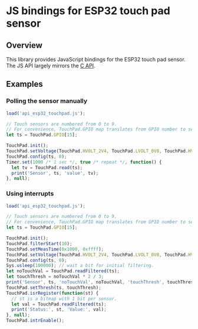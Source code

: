 # JS bindings for ESP32 touch pad sensor

## Overview

This library provides JavaScript bindings for the ESP32 touch pad sensor.
The JS API largely mirrors the [C API](https://github.com/espressif/esp-idf/blob/master/components/driver/include/driver/touch_pad.h).

## Examples

### Polling the sensor manually

```js
load('api_esp32_touchpad.js');

// Touch sensors are numbered from 0 to 9.
// For convenience, TouchPad.GPIO map translates from GPIO number to sensor number.
let ts = TouchPad.GPIO[15];

TouchPad.init();
TouchPad.setVoltage(TouchPad.HVOLT_2V4, TouchPad.LVOLT_0V8, TouchPad.HVOLT_ATTEN_1V5);
TouchPad.config(ts, 0);
Timer.set(1000 /* 1 sec */, true /* repeat */, function() {
  let tv = TouchPad.read(ts);
  print('Sensor', ts, 'value', tv);
}, null);

```

### Using interrupts

```js
load('api_esp32_touchpad.js');

// Touch sensors are numbered from 0 to 9.
// For convenience, TouchPad.GPIO map translates from GPIO number to sensor number.
let ts = TouchPad.GPIO[15];

TouchPad.init();
TouchPad.filterStart(10);
TouchPad.setMeasTime(0x1000, 0xffff);
TouchPad.setVoltage(TouchPad.HVOLT_2V4, TouchPad.LVOLT_0V8, TouchPad.HVOLT_ATTEN_1V5);
TouchPad.config(ts, 0);
Sys.usleep(100000); // wait a bit for initial filtering.
let noTouchVal = TouchPad.readFiltered(ts);
let touchThresh = noTouchVal * 2 / 3;
print('Sensor', ts, 'noTouchVal', noTouchVal, 'touchThresh', touchThresh);
TouchPad.setThresh(ts, touchThresh);
TouchPad.isrRegister(function(st) {
  // st is a bitmap with 1 bit per sensor.
  let val = TouchPad.readFiltered(ts);
  print('Status:', st, 'Value:', val);
}, null);
TouchPad.intrEnable();
```

